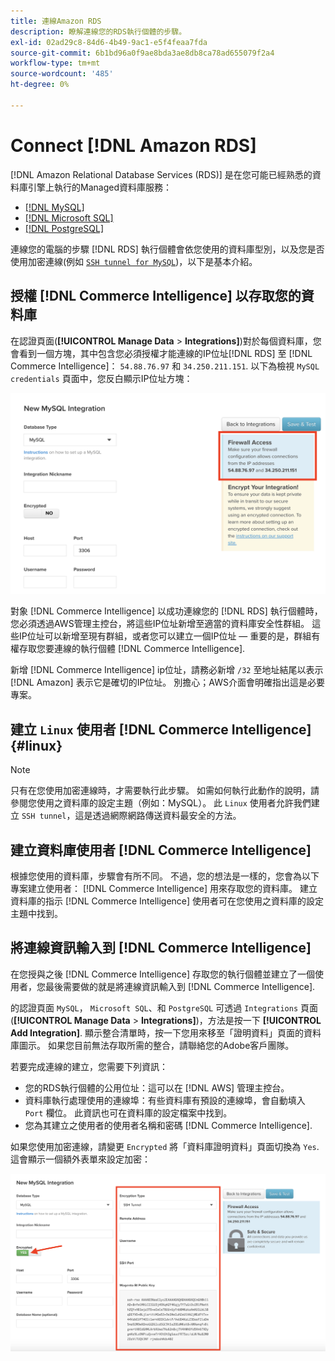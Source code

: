 ```yaml
---
title: 連線Amazon RDS
description: 瞭解連線您的RDS執行個體的步驟。
exl-id: 02ad29c8-84d6-4b49-9ac1-e5f4feaa7fda
source-git-commit: 6b1bd96a0f9ae8bda3ae8db8ca78ad655079f2a4
workflow-type: tm+mt
source-wordcount: '485'
ht-degree: 0%

---
```


# Connect [!DNL Amazon RDS]

[!DNL Amazon Relational Database Services (RDS)] 是在您可能已經熟悉的資料庫引擎上執行的Managed資料庫服務：

* [[!DNL MySQL]](../integrations/mysql-via-a-direct-connection.md)
* [[!DNL Microsoft SQL]](../integrations/microsoft-sql-server.md)
* [[!DNL PostgreSQL]](../integrations/postgresql.md)

連線您的電腦的步驟 [!DNL RDS] 執行個體會依您使用的資料庫型別，以及您是否使用加密連線(例如 [`SSH tunnel for MySQL`](../integrations/mysql-via-ssh-tunnel.md))，以下是基本介紹。

## 授權 [!DNL Commerce Intelligence] 以存取您的資料庫

在認證頁面(**[!UICONTROL Manage Data** > **Integrations]**)對於每個資料庫，您會看到一個方塊，其中包含您必須授權才能連線的IP位址[!DNL RDS] 至 [!DNL Commerce Intelligence]： `54.88.76.97` 和 `34.250.211.151`. 以下為檢視 `MySQL credentials` 頁面中，您反白顯示IP位址方塊：

![](../../../assets/RDS_IP.png)

對象 [!DNL Commerce Intelligence] 以成功連線您的 [!DNL RDS] 執行個體時，您必須透過AWS管理主控台，將這些IP位址新增至適當的資料庫安全性群組。 這些IP位址可以新增至現有群組，或者您可以建立一個IP位址 — 重要的是，群組有權存取您要連線的執行個體 [!DNL Commerce Intelligence].

新增 [!DNL Commerce Intelligence] ip位址，請務必新增 `/32` 至地址結尾以表示 [!DNL Amazon] 表示它是確切的IP位址。 別擔心；AWS介面會明確指出這是必要專案。

## 建立 `Linux` 使用者 [!DNL Commerce Intelligence] {#linux}

>[!NOTE]
>
>只有在您使用加密連線時，才需要執行此步驟。 如需如何執行此動作的說明，請參閱您使用之資料庫的設定主題（例如：MySQL）。 此 `Linux` 使用者允許我們建立 `SSH tunnel`，這是透過網際網路傳送資料最安全的方法。

## 建立資料庫使用者 [!DNL Commerce Intelligence]

根據您使用的資料庫，步驟會有所不同。 不過，您的想法是一樣的，您會為以下專案建立使用者： [!DNL Commerce Intelligence] 用來存取您的資料庫。 建立資料庫的指示 [!DNL Commerce Intelligence] 使用者可在您使用之資料庫的設定主題中找到。

## 將連線資訊輸入到 [!DNL Commerce Intelligence]

在您授與之後 [!DNL Commerce Intelligence] 存取您的執行個體並建立了一個使用者，您最後需要做的就是將連線資訊輸入到 [!DNL Commerce Intelligence].

的認證頁面 `MySQL`， `Microsoft SQL`、和 `PostgreSQL` 可透過 `Integrations` 頁面(**[!UICONTROL Manage Data** > **Integrations]**)，方法是按一下 **[!UICONTROL Add Integration]**. 顯示整合清單時，按一下您用來移至「證明資料」頁面的資料庫圖示。 如果您目前無法存取所需的整合，請聯絡您的Adobe客戶團隊。

若要完成連線的建立，您需要下列資訊：

* 您的RDS執行個體的公用位址：這可以在 [!DNL AWS] 管理主控台。
* 資料庫執行處理使用的連線埠：有些資料庫有預設的連線埠，會自動填入 `Port` 欄位。 此資訊也可在資料庫的設定檔案中找到。
* 您為其建立之使用者的使用者名稱和密碼 [!DNL Commerce Intelligence].

如果您使用加密連線，請變更 `Encrypted` 將「資料庫證明資料」頁面切換為 `Yes`. 這會顯示一個額外表單來設定加密：

![](../../../assets/sql-integration-encrypted-yes.png)


